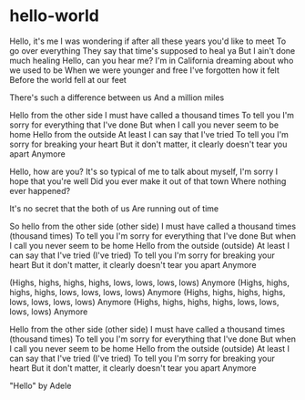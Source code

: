 # hello-world

Hello, it's me
I was wondering if after all these years you'd like to meet
To go over everything
They say that time's supposed to heal ya
But I ain't done much healing
Hello, can you hear me?
I'm in California dreaming about who we used to be
When we were younger and free
I've forgotten how it felt
Before the world fell at our feet

There's such a difference between us
And a million miles

Hello from the other side
I must have called a thousand times
To tell you I'm sorry for everything that I've done
But when I call you never seem to be home
Hello from the outside
At least I can say that I've tried
To tell you I'm sorry for breaking your heart
But it don't matter, it clearly doesn't tear you apart
Anymore

Hello, how are you?
It's so typical of me to talk about myself, I'm sorry
I hope that you're well
Did you ever make it out of that town
Where nothing ever happened?

It's no secret that the both of us
Are running out of time

So hello from the other side (other side)
I must have called a thousand times (thousand times)
To tell you I'm sorry for everything that I've done
But when I call you never seem to be home
Hello from the outside (outside)
At least I can say that I've tried (I've tried)
To tell you I'm sorry for breaking your heart
But it don't matter, it clearly doesn't tear you apart
Anymore

(Highs, highs, highs, highs, lows, lows, lows, lows)
Anymore
(Highs, highs, highs, highs, lows, lows, lows, lows)
Anymore
(Highs, highs, highs, highs, lows, lows, lows, lows)
Anymore
(Highs, highs, highs, highs, lows, lows, lows, lows)
Anymore

Hello from the other side (other side)
I must have called a thousand times (thousand times)
To tell you I'm sorry for everything that I've done
But when I call you never seem to be home
Hello from the outside (outside)
At least I can say that I've tried (I've tried)
To tell you I'm sorry for breaking your heart
But it don't matter, it clearly doesn't tear you apart
Anymore

"Hello" by Adele
